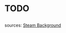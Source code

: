 # TODO

##

sources: [Steam Background](https://www.freepik.com/free-psd/realistic-clouds-isolated_41576349.htm#query=cloud%20no%20background&position=9&from_view=keyword&track=ais_user&uuid=e0136200-62c4-46fe-95b5-c31450045ff4)
